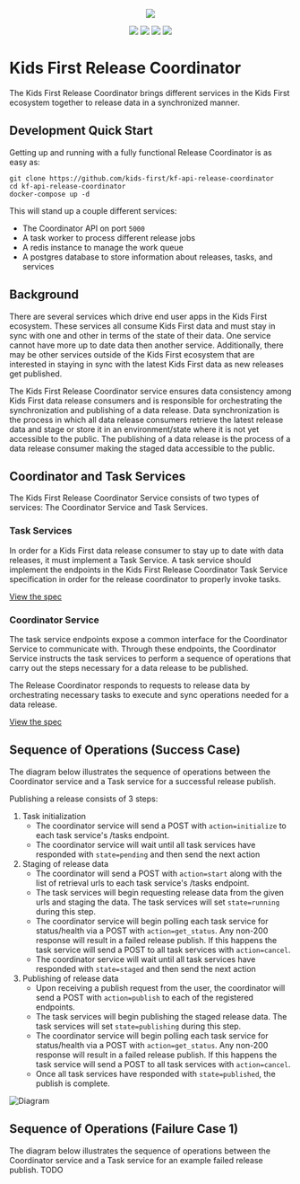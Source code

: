 <p align="center">
  <img src="docs/kf_releasecoordinator.png">
</p>
<p align="center">
  <a href="https://github.com/kids-first/kf-api-release-coordinator/blob/master/LICENSE"><img src="https://img.shields.io/github/license/kids-first/kf-api-release-coordinator.svg?style=for-the-badge"></a>
  <a href="https://kids-first.github.io/kf-api-release-coordinator/docs/coordinator.html"><img src="https://img.shields.io/readthedocs/pip.svg?style=for-the-badge"></a>
  <a href="https://circleci.com/gh/kids-first/kf-api-release-coordinator"><img src="https://img.shields.io/circleci/project/kids-first/kf-api-release-coordinator.svg?style=for-the-badge"></a>
  <a href="https://app.codacy.com/app/kids-first/kf-api-release-coordinator/dashboard"><img src="https://img.shields.io/codacy/grade/cf9e028b5d9f42b8850888ebe403966a.svg?style=for-the-badge"></a>
</p>

Kids First Release Coordinator
==============================

The Kids First Release Coordinator brings different services in the Kids First ecosystem together to release data in a synchronized manner.


## Development Quick Start

Getting up and running with a fully functional Release Coordinator is as easy as:
```
git clone https://github.com/kids-first/kf-api-release-coordinator
cd kf-api-release-coordinator
docker-compose up -d
```

This will stand up a couple different services:
- The Coordinator API on port `5000`
- A task worker to process different release jobs
- A redis instance to manage the work queue
- A postgres database to store information about releases, tasks, and services

## Background
There are several services which drive end user apps in the Kids First ecosystem. These services all consume Kids First data and must stay in sync with one and other in terms of the state of their data. One service cannot have more up to date data then another service. Additionally, there may be other services outside of the Kids First ecosystem that are interested in staying in sync with the latest Kids First data as new releases get published.

The Kids First Release Coordinator service ensures data consistency among Kids First data release consumers and is responsible for orchestrating the synchronization and publishing of a data release. Data synchronization is the process in which all data release consumers retrieve the latest release data and stage or store it in an environment/state where it is not yet accessible to the public. The publishing of a data release is the process of a data release consumer making the staged data accessible to the public.

## Coordinator and Task Services
The Kids First Release Coordinator Service consists of two types of services: The Coordinator Service and Task Services.

### Task Services
In order for a Kids First data release consumer to stay up to date with data releases, it must implement a Task Service. A task service should implement the endpoints in the Kids First Release Coordinator Task Service specification in order for the release coordinator to properly invoke tasks.

[View the spec](https://kids-first.github.io/kf-api-release-coordinator/docs/task.html)

### Coordinator Service
The task service endpoints expose a common interface for the Coordinator Service to communicate with. Through these endpoints, the Coordinator Service instructs the task services to perform a sequence of operations that carry out the steps necessary for a data release to be published.

The Release Coordinator responds to requests to release data by orchestrating
necessary tasks to execute and sync operations needed for a data release.

[View the spec](https://kids-first.github.io/kf-api-release-coordinator/docs/coordinator.html)


Sequence of Operations (Success Case)
---------------------------------------------------
The diagram below illustrates the sequence of operations between the Coordinator service and a Task service for a
successful release publish.

Publishing a release consists of 3 steps:

1. Task initialization
    * The coordinator service will send a POST with `action=initialize` to each task service's /tasks endpoint.
    * The coordinator service will wait until all task services have responded with `state=pending` and then send the next action
2. Staging of release data
    * The coordinator will send a POST with `action=start` along with the list of retrieval urls to each task service's /tasks endpoint.
    * The task services will begin requesting release data from the given urls and staging the data. The task services will set `state=running` during this step.
    * The coordinator service will begin polling each task service for status/health via a POST with `action=get_status`. Any non-200 response will result in a failed release publish. If this happens the task service will send a POST to all task services with `action=cancel`.
    * The coordinator service will wait until all task services have responded with `state=staged` and then send the next action
3. Publishing of release data
    * Upon receiving a publish request from the user, the coordinator will send a POST with `action=publish` to each of the registered endpoints.
    * The task services will begin publishing the staged release data. The task services will set `state=publishing` during this step.
    * The coordinator service will begin polling each task service for status/health via a POST with `action=get_status`. Any non-200 response will result in a failed release publish. If this happens the task service will send a POST to all task services with `action=cancel`.
    * Once all task services have responded with `state=published`, the publish is complete.

![Diagram](ReleaseCoordinatorFlow.png)

Sequence of Operations (Failure Case 1)
---------------------------------------------------
The diagram below illustrates the sequence of operations between the Coordinator service and a Task service for an example
failed release publish.
TODO
